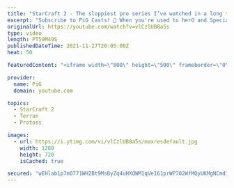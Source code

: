 ```yaml
---
title: "StarCraft 2 - The sloppiest pro series I’ve watched in a long time | herO vs Special (Bo5 PvT)"
excerpt: "Subscribe to PiG Casts! 🐷 When you're used to herO and Special playing like such absolute beasts in StarCraft, it is really confusing when they remind you they're still human. This was a TSL qualifying match! -- 🐷 Main Channel: https://www.youtube.com/user/PiGstarcraft 🐷 Second Channel for Learning"
originalUrl: https://youtube.com/watch?v=vlCzlUB8a5s
type: video
length: PT59M49S
publishedDateTime: 2021-11-27T20:05:00Z
heat: 50

featuredContent: "<iframe width=\"800\" height=\"500\" frameborder=\"0\" src=\"https://www.youtube.com/embed/vlCzlUB8a5s\" allow=\"accelerometer; autoplay; encrypted-media; gyroscope; picture-in-picture\" allowfullscreen></iframe>"

provider:
  name: PiG
  domain: youtube.com

topics:
  - StarCraft 2
  - Terran
  - Protoss

images:
  - url: https://i.ytimg.com/vi/vlCzlUB8a5s/maxresdefault.jpg
    width: 1280
    height: 720
    isCached: true

secured: "wEHlab1p7m0771WH2Bt9MsByZq4uHXQWM1qVe161prWP702WfMQyUKMgNCmd3K7CWct5ebhoYR33Ze6PUTif8CdqUP+1DnyzIJ6IpiSGjLMzIC3Z81TkoY2Ql5XjfmwKeyn45n1GUjVzBs0FvgmgrV5LkXLYRitWci4aJftTUD06QJpGRlVQCetiCLAojfwBpcRCigbHA7gGO4OXrPF69ca00HKO18Riqd0puU3kVMsIA7VW2Rn8f5ZDXm9dfLW/Al3jfuwsg4JvIkcqIsxhwZCZF2gOL+FfewcgWNpfTwOf+fAZlAEY6keb3hKRsGnXMUw4DnTFHkEgJdGZOBZI9UEXhFlaf7KlIWBRgNT4Gf3F5ND4OFFeoGIIZmAJPB/jMICSj2x8Q629VuMDC/YlLNAYHa8vVfscsmIZORv1NA0=;MJFq35rlm0A4NsDGB6LhPA=="
---
```


